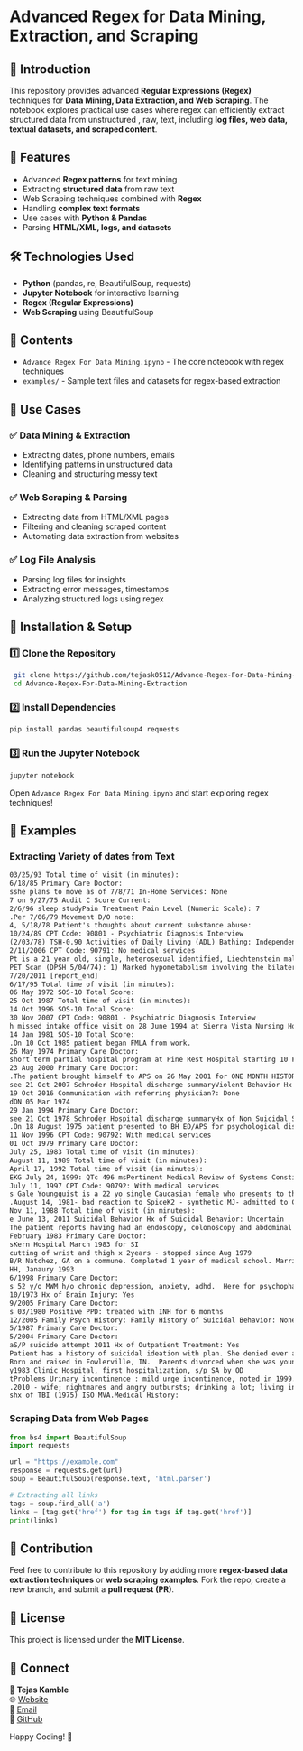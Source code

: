 # Advanced Regex for Data Mining, Extraction, and Scraping

## 📌 Introduction
This repository provides advanced **Regular Expressions (Regex)** techniques for **Data Mining, Data Extraction, and Web Scraping**. The notebook explores practical use cases where regex can efficiently extract structured data from unstructured , raw, text, including **log files, web data, textual datasets, and scraped content**.

## 🚀 Features
- Advanced **Regex patterns** for text mining
- Extracting **structured data** from raw text
- Web Scraping techniques combined with **Regex**
- Handling **complex text formats**
- Use cases with **Python & Pandas**
- Parsing **HTML/XML, logs, and datasets**

## 🛠️ Technologies Used
- **Python** (pandas, re, BeautifulSoup, requests)
- **Jupyter Notebook** for interactive learning
- **Regex (Regular Expressions)**
- **Web Scraping** using BeautifulSoup

## 📂 Contents
- `Advance Regex For Data Mining.ipynb` - The core notebook with regex techniques
- `examples/` - Sample text files and datasets for regex-based extraction

## 📖 Use Cases
### ✅ **Data Mining & Extraction**
- Extracting dates, phone numbers, emails
- Identifying patterns in unstructured data
- Cleaning and structuring messy text

### ✅ **Web Scraping & Parsing**
- Extracting data from HTML/XML pages
- Filtering and cleaning scraped content
- Automating data extraction from websites

### ✅ **Log File Analysis**
- Parsing log files for insights
- Extracting error messages, timestamps
- Analyzing structured logs using regex

## 🔧 Installation & Setup
### **1️⃣ Clone the Repository**
```bash
 git clone https://github.com/tejask0512/Advance-Regex-For-Data-Mining-Extraction.git
 cd Advance-Regex-For-Data-Mining-Extraction
```

### **2️⃣ Install Dependencies**
```bash
pip install pandas beautifulsoup4 requests
```

### **3️⃣ Run the Jupyter Notebook**
```bash
jupyter notebook
```
Open `Advance Regex For Data Mining.ipynb` and start exploring regex techniques!

## 📌 Examples
### **Extracting Variety of dates from Text**
```txt
03/25/93 Total time of visit (in minutes):
6/18/85 Primary Care Doctor:
sshe plans to move as of 7/8/71 In-Home Services: None
7 on 9/27/75 Audit C Score Current:
2/6/96 sleep studyPain Treatment Pain Level (Numeric Scale): 7
.Per 7/06/79 Movement D/O note:
4, 5/18/78 Patient's thoughts about current substance abuse:
10/24/89 CPT Code: 90801 - Psychiatric Diagnosis Interview
(2/03/78) TSH-0.90 Activities of Daily Living (ADL) Bathing: Independent
2/11/2006 CPT Code: 90791: No medical services
Pt is a 21 year old, single, heterosexual identified, Liechtenstein male. He resides in Rabat, in a rented apartment, with a roommate. He has not graduated from high school nor has he earned his GED. He has been working full time, steadily, since the age of 16. He recently left a job at jacobs engineering group where he worked for about 5 years. He started working at becton dickinson a few weeks ago. Referral to SMH was precipitated by pt seeing his PCP, Dr. Ford, for a physical and sharing concerns re: depression. He was having suicidal thoughts the week of 8/22/83 and noticed that his depression and anxiety symptoms were starting to interfere with work. Per Dr. Ford's recommendation, he contacted PAL for assistance. When screened for substance use, pt was referred to SMH for an intake. Pt was scheduled to be seen last week due to urgency of his depression and SI, but missed the intake appointment due to getting extremely intoxicated the night before. Pt presents today seeking individual therapy and psychiatry services to address longstanding depression.
PET Scan (DPSH 5/04/74): 1) Marked hypometabolism involving the bilateral caudate nuclei. This is a non-specific finding, although this raises the question of a multisystem atrophy, specifically MSA-P (striatonigral degeneration), 2) Cortical hypometabolism involving the right inferior frontal gyrus. This is a non-specific finding of uncertain significance, and is not definitively related to a neurodegenerative process, although pathology in this region is not excluded
7/20/2011 [report_end]
6/17/95 Total time of visit (in minutes):
06 May 1972 SOS-10 Total Score:
25 Oct 1987 Total time of visit (in minutes):
14 Oct 1996 SOS-10 Total Score:
30 Nov 2007 CPT Code: 90801 - Psychiatric Diagnosis Interview
h missed intake office visit on 28 June 1994 at Sierra Vista Nursing HomeSuicidal Behavior Hx of Suicidal Behavior: Yes
14 Jan 1981 SOS-10 Total Score:
.On 10 Oct 1985 patient began FMLA from work.
26 May 1974 Primary Care Doctor:
short term partial hospital program at Pine Rest Hospital starting 10 Feb 1990
23 Aug 2000 Primary Care Doctor:
.The patient brought himself to APS on 26 May 2001 for ONE MONTH HISTORY of recurrence of increased depressed and anxious mood, with
see 21 Oct 2007 Schroder Hospital discharge summaryViolent Behavior Hx of Violent Behavior: Yes
19 Oct 2016 Communication with referring physician?: Done
dON 05 Mar 1974
29 Jan 1994 Primary Care Doctor:
see 21 Oct 1978 Schroder Hospital discharge summaryHx of Non Suicidal Self Injurious Behavior: Yes
.On 18 August 1975 patient presented to BH ED/APS for psychological distress over binge eating and weight concerns, as well as acknowledging chronic intermittent SI but no acute SI; otherwise good response to Abilify 20 mg QD.  Patient was discharged home to follow up with Urgent care TODAY.
11 Nov 1996 CPT Code: 90792: With medical services
01 Oct 1979 Primary Care Doctor:
July 25, 1983 Total time of visit (in minutes):
August 11, 1989 Total time of visit (in minutes):
April 17, 1992 Total time of visit (in minutes):
EKG July 24, 1999: QTc 496 msPertinent Medical Review of Systems Constitutional:
July 11, 1997 CPT Code: 90792: With medical services
s Gale Youngquist is a 22 yo single Caucasian female who presents to the HJH Psychiatry for an evaluation of her current eating disorder status and treatment needs.  She shared that she began restricting at age 11 yo but could not identify any specific triggers.  "Mostly I wouldn't eat at school, and then I'd have dinner at home, but some days not," per pt. Her parents and ski coach started noticing that "I wasn't eating and was losing weight."  She began outpatient treatment at age 11, and has been in and out of outpatient and higher levels of care since then, including multiple emergency room visits and against medical advice (AMA) departures.  Most recently, she left Jefferson County Health Delegates AMA on Sep. 10, 1974.  "They weren't saying I was ready to go, but insurance pulled out," per pt.  She said she felt both dissappointed but also relieved to leave residential care to move back home w/ her mother.
.August 14, 1981- bad reaction to SpiceK2 - synthetic MJ- admitted to Crete Manor, Mcalester.
Nov 11, 1988 Total time of visit (in minutes):
e June 13, 2011 Suicidal Behavior Hx of Suicidal Behavior: Uncertain
The patient reports having had an endoscopy, colonoscopy and abdominal CT at an outside hospital in the Gravette Medical, which were read as negative. The patient also reports a number of labs which were also normal in September 2008. Prior relevant imaging:
February 1983 Primary Care Doctor:
sKern Hospital March 1983 for SI
cutting of wrist and thigh x 2years - stopped since Aug 1979
B/R Natchez, GA on a commune. Completed 1 year of medical school. Married to husband for 50+ years. Moved to Maine and later settled in West Hurley, AK. HAs 2 children and 5 grandchildren. Worked as notary public for the local government for over 50 years. Husband now in nursing home and she has moved in with her daughter's family in Emerald Isle, AK as of Jan 2009. No access to firearms. Past verbal, emotional, physical, sexual abuse: No
HH, Janaury 1993
6/1998 Primary Care Doctor:
s 52 y/o MWM h/o chronic depression, anxiety, adhd.  Here for psychopharm transfer in the context of his recent psychiatrist Dr. Blankenship's departure in 6/2005.  Patient endorses a long history of depression "ever since childhood" which wodesned in college and while patient was in Doctors Without Borders--was stationed in Bulgaria as a medical assistant, and left after several months: "I was so depressed I only weighed 120 lbs."
10/1973 Hx of Brain Injury: Yes
9/2005 Primary Care Doctor:
s 03/1980 Positive PPD: treated with INH for 6 months
12/2005 Family Psych History: Family History of Suicidal Behavior: None
5/1987 Primary Care Doctor:
5/2004 Primary Care Doctor:
aS/P suicide attempt 2011 Hx of Outpatient Treatment: Yes
Patient has a history of suicidal ideation with plan. She denied ever attempting to take her life, but noted coming close to it in the past. Patient also reported that she has not had suicidal ideation, intent, or plan since 1997, other than this one instance this past week of passive ideation. Patient committed to the safety plan, which is to call 911, or call her sister if she is unable to call 911 (who would call 911 for her), or go to the nearest ER and then page the current writer. She also has the number for the crisis hotline and related that she could also call her mental health counselor that she sees at DMC. Multi-Axial Diagnoses/Assessment Anxiety Disorders 300.3 Obsessive Compulsive Disorder
Born and raised in Fowlerville, IN.  Parents divorced when she was young, states that it was a "bad" divorce.  Received her college degree from Allegheny College in 2003.  Past verbal, emotional, physical, sexual abuse: No
y1983 Clinic Hospital, first hospitalization, s/p SA by OD
tProblems Urinary incontinence : mild urge incontinence, noted in 1999.
.2010 - wife; nightmares and angry outbursts; drinking a lot; living in deceased grandmother's house with wife.  Working for American Electric Power- billing.
shx of TBI (1975) ISO MVA.Medical History:
```

### **Scraping Data from Web Pages**
```python
from bs4 import BeautifulSoup
import requests

url = "https://example.com"
response = requests.get(url)
soup = BeautifulSoup(response.text, 'html.parser')

# Extracting all links
tags = soup.find_all('a')
links = [tag.get('href') for tag in tags if tag.get('href')]
print(links)
```

## 📢 Contribution
Feel free to contribute to this repository by adding more **regex-based data extraction techniques** or **web scraping examples**. Fork the repo, create a new branch, and submit a **pull request (PR)**.

## 📜 License
This project is licensed under the **MIT License**.

## 🔗 Connect
👤 **Tejas Kamble**  
🌐 [Website](https://tejaskamble.com)  
📧 [Email](mailto:tejask0512@example.com)  
🐙 [GitHub](https://github.com/tejask0512)

Happy Coding! 🚀

